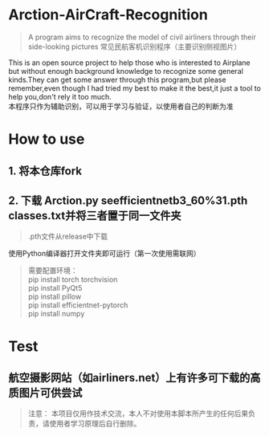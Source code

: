 # Arction-AirCraft-Recognition
> A program aims to recognize the model of civil airliners through their side-looking pictures
> 常见民航客机识别程序（主要识别侧视图片）    

This is an open source project to help those who is interested to Airplane but without enough background knowledge to recognize some general kinds.They can get some answer through this program,but please remember,even though I had tried my best to make it the best,it just a tool to help you,don't rely it too much.   
本程序只作为辅助识别，可以用于学习与验证，以使用者自己的判断为准

# How to use
## 1. 将本仓库fork  

## 2. 下载 Arction.py  seefficientnetb3_60%31.pth  classes.txt并将三者置于同一文件夹
> .pth文件从release中下载

使用Python编译器打开文件夹即可运行（第一次使用需联网）
> 需要配置环境：  
> pip install torch torchvision  
> pip install PyQt5  
> pip install pillow  
> pip install efficientnet-pytorch  
> pip install numpy  

# Test
## 航空摄影网站（如airliners.net）上有许多可下载的高质图片可供尝试
> 注意： 本项目仅用作技术交流，本人不对使用本脚本所产生的任何后果负责，请使用者学习原理后自行删除。 
